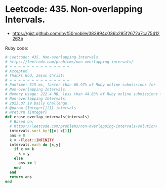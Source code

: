 # Leetcode: 435. Non-overlapping Intervals.

- https://gist.github.com/lbvf50mobile/083994c036b295f2672a7ca75412263b


Ruby code:
```Ruby
# Leetcode: 435. Non-overlapping Intervals.
# https://leetcode.com/problems/non-overlapping-intervals/
# = = = = = = = = = = = = = =
# Accepted.
# Thanks God, Jesus Christ!
# = = = = = = = = = = = = = =
# Runtime: 315 ms, faster than 68.97% of Ruby online submissions for
# Non-overlapping Intervals.
# Memory Usage: 222.4 MB, less than 44.83% of Ruby online submissions for
# Non-overlapping Intervals.
# 2023.07.19 Daily Challenge.
# @param {Integer[][]} intervals
# @return {Integer}
def erase_overlap_intervals(intervals)
  # Based on:
  # https://leetcode.com/problems/non-overlapping-intervals/solution/
  intervals.sort_by!{|x| x[1]}
  ans = 0
  k = -Float::INFINITY
  intervals.each do |x,y|
    if x >= k
      k = y
    else
      ans += 1
    end
  end
  return ans
end
```
